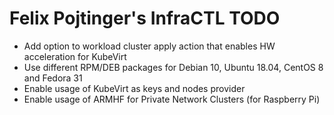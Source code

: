 # Felix Pojtinger's InfraCTL TODO

- Add option to workload cluster apply action that enables HW acceleration for KubeVirt
- Use different RPM/DEB packages for Debian 10, Ubuntu 18.04, CentOS 8 and Fedora 31
- Enable usage of KubeVirt as keys and nodes provider
- Enable usage of ARMHF for Private Network Clusters (for Raspberry Pi)
